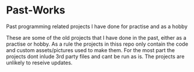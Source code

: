 # Past-Works
Past programming related projects I have done for practise and as a hobby

These are some of the old projects that I have done in the past, either as a practise or hobby.
As a rule the projects in thiss repo only contain the code and custom assets/pictures used to make them.
For the most part the projects dont inlude 3rd party files and cant be run as is.
The projects are unlikely to reseive updates.
